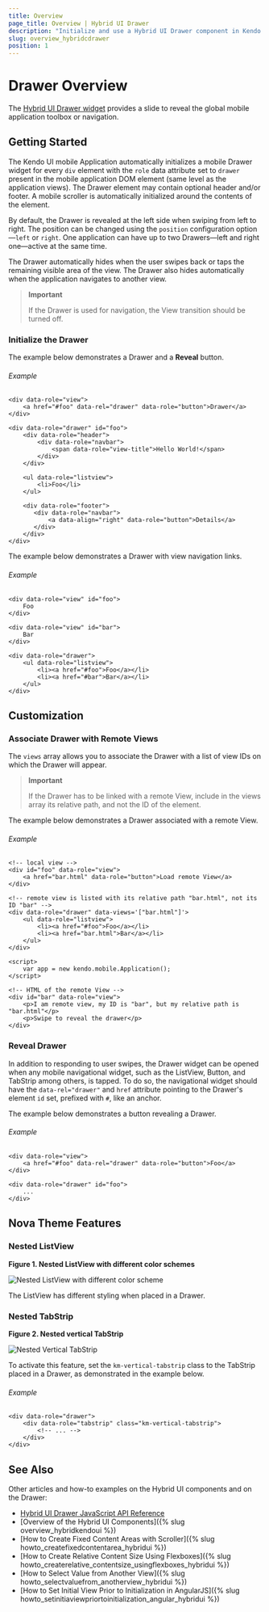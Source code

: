 ```yaml
---
title: Overview
page_title: Overview | Hybrid UI Drawer
description: "Initialize and use a Hybrid UI Drawer component in Kendo UI framework."
slug: overview_hybridcdrawer
position: 1
---
```


# Drawer Overview

The [Hybrid UI Drawer widget](http://demos.telerik.com/kendo-ui/m/index#drawer/index) provides a slide to reveal the global mobile application toolbox or navigation.

## Getting Started

The Kendo UI mobile Application automatically initializes a mobile Drawer widget for every `div` element with the `role` data attribute set to `drawer` present in the mobile application DOM element (same level as the application views). The Drawer element may contain optional header and/or footer. A mobile scroller is automatically initialized around the contents of the element.

By default, the Drawer is revealed at the left side when swiping from left to right.  The position can be changed using the `position` configuration option&mdash;`left` or `right`. One application can have up to two Drawers&mdash;left and right one&mdash;active at the same time.

The Drawer automatically hides when the user swipes back or taps the remaining visible area of the view. The Drawer also hides automatically when the application navigates to another view.

> **Important**
>
> If the Drawer is used for navigation, the View transition should be turned off.

### Initialize the Drawer

The example below demonstrates a Drawer and a **Reveal** button.

###### Example

    <div data-role="view">
        <a href="#foo" data-rel="drawer" data-role="button">Drawer</a>
    </div>

    <div data-role="drawer" id="foo">
        <div data-role="header">
            <div data-role="navbar">
                <span data-role="view-title">Hello World!</span>
            </div>
        </div>

        <ul data-role="listview">
            <li>Foo</li>
        </ul>

        <div data-role="footer">
           <div data-role="navbar">
               <a data-align="right" data-role="button">Details</a>
           </div>
        </div>
    </div>

The example below demonstrates a Drawer with view navigation links.

###### Example

    <div data-role="view" id="foo">
        Foo
    </div>

    <div data-role="view" id="bar">
        Bar
    </div>

    <div data-role="drawer">
        <ul data-role="listview">
            <li><a href="#foo">Foo</a></li>
            <li><a href="#bar">Bar</a></li>
        </ul>
    </div>

## Customization

### Associate Drawer with Remote Views

The `views` array allows you to associate the Drawer with a list of view IDs on which the Drawer will appear.

> **Important**
>
> If the Drawer has to be linked with a remote View, include in the views array its relative path, and not the ID of the element.

The example below demonstrates a Drawer associated with a remote View.

###### Example

    <!-- local view -->
    <div id="foo" data-role="view">
        <a href="bar.html" data-role="button">Load remote View</a>
    </div>

    <!-- remote view is listed with its relative path "bar.html", not its ID "bar" -->
    <div data-role="drawer" data-views='["bar.html"]'>
        <ul data-role="listview">
            <li><a href="#foo">Foo</a></li>
            <li><a href="bar.html">Bar</a></li>
        </ul>
    </div>

    <script>
        var app = new kendo.mobile.Application();
    </script>

    <!-- HTML of the remote View -->
    <div id="bar" data-role="view">
        <p>I am remote view, my ID is "bar", but my relative path is "bar.html"</p>
        <p>Swipe to reveal the drawer</p>
    </div>

### Reveal Drawer

In addition to responding to user swipes, the Drawer widget can be opened when any mobile navigational widget, such as the ListView, Button, and TabStrip among others, is tapped. To do so, the navigational widget should have the `data-rel="drawer"` and `href` attribute pointing to the Drawer's element `id` set, prefixed with `#`, like an anchor.

The example below demonstrates a button revealing a Drawer.

###### Example

    <div data-role="view">
        <a href="#foo" data-rel="drawer" data-role="button">Foo</a>
    </div>

    <div data-role="drawer" id="foo">
        ...
    </div>

## Nova Theme Features

### Nested ListView

**Figure 1. Nested ListView with different color schemes**

![Nested ListView with different color scheme](/controls/hybrid/drawer/ListView-in-Drawer.png)

The ListView has different styling when placed in a Drawer.

### Nested TabStrip

**Figure 2. Nested vertical TabStrip**

![Nested Vertical TabStrip](/controls/hybrid/drawer/TabStrip-in-Drawer.png)

To activate this feature, set the `km-vertical-tabstrip` class to the TabStrip placed in a Drawer, as demonstrated in the example below.

###### Example

	<div data-role="drawer">
        <div data-role="tabstrip" class="km-vertical-tabstrip">
            <!-- ... -->
        </div>
    </div>

## See Also

Other articles and how-to examples on the Hybrid UI components and on the Drawer:

* [Hybrid UI Drawer JavaScript API Reference](/api/javascript/mobile/ui/drawer)
* [Overview of the Hybrid UI Components]({% slug overview_hybridkendoui %})
* [How to Create Fixed Content Areas with Scroller]({% slug howto_createfixedcontentarea_hybridui %})
* [How to Create Relative Content Size Using Flexboxes]({% slug howto_createrelative_contentsize_usingflexboxes_hybridui %})
* [How to Select Value from Another View]({% slug howto_selectvaluefrom_anotherview_hybridui %})
* [How to Set Initial View Prior to Initialization in AngularJS]({% slug howto_setinitiaviewpriortoinitialization_angular_hybridui %})

